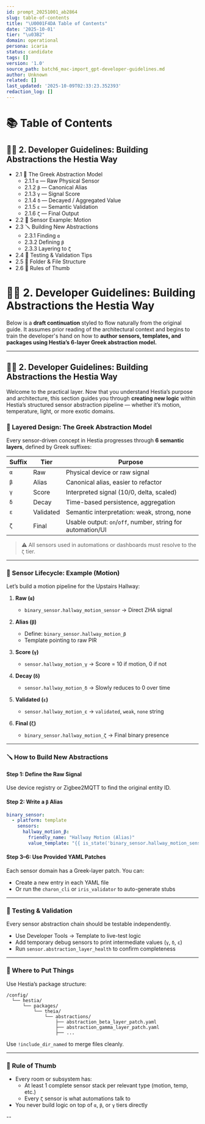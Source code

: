 ```yaml
---
id: prompt_20251001_ab2864
slug: table-of-contents
title: "\U0001F4DA Table of Contents"
date: '2025-10-01'
tier: "\u03B2"
domain: operational
persona: icaria
status: candidate
tags: []
version: '1.0'
source_path: batch6_mac-import_gpt-developer-guidelines.md
author: Unknown
related: []
last_updated: '2025-10-09T02:33:23.352393'
redaction_log: []
---
```


# 📚 Table of Contents

## 🧑‍💻 2. Developer Guidelines: Building Abstractions the Hestia Way
- 2.1 🧠 The Greek Abstraction Model
  - 2.1.1 `α` — Raw Physical Sensor
  - 2.1.2 `β` — Canonical Alias
  - 2.1.3 `γ` — Signal Score
  - 2.1.4 `δ` — Decayed / Aggregated Value
  - 2.1.5 `ε` — Semantic Validation
  - 2.1.6 `ζ` — Final Output
- 2.2 🧱 Sensor Example: Motion
- 2.3 🪛 Building New Abstractions
  - 2.3.1 Finding `α`
  - 2.3.2 Defining `β`
  - 2.3.3 Layering to `ζ`
- 2.4 🧪 Testing & Validation Tips
- 2.5 📁 Folder & File Structure
- 2.6 🧠 Rules of Thumb


# 🧑‍💻 2. Developer Guidelines: Building Abstractions the Hestia Way

Below is a **draft continuation** styled to flow naturally from the original guide. It assumes prior reading of the architectural context and begins to train the developer's hand on how to **author sensors, templates, and packages using Hestia’s 6-layer Greek abstraction model.**

---

## 🧑‍💻 2. Developer Guidelines: Building Abstractions the Hestia Way

Welcome to the practical layer. Now that you understand Hestia’s purpose and architecture, this section guides you through **creating new logic** within Hestia’s structured sensor abstraction pipeline — whether it’s motion, temperature, light, or more exotic domains.

### 🧱 Layered Design: The Greek Abstraction Model

Every sensor-driven concept in Hestia progresses through **6 semantic layers**, defined by Greek suffixes:

| Suffix | Tier | Purpose |
|--------|------|---------|
| `α`    | Raw       | Physical device or raw signal |
| `β`    | Alias     | Canonical alias, easier to refactor |
| `γ`    | Score     | Interpreted signal (10/0, delta, scaled) |
| `δ`    | Decay     | Time-based persistence, aggregation |
| `ε`    | Validated | Semantic interpretation: weak, strong, none |
| `ζ`    | Final     | Usable output: `on`/`off`, number, string for automation/UI |

> ⚠️ All sensors used in automations or dashboards must resolve to the `ζ` tier.

---

### 🧰 Sensor Lifecycle: Example (Motion)

Let’s build a motion pipeline for the Upstairs Hallway:

1. **Raw (`α`)**
   - `binary_sensor.hallway_motion_sensor` → Direct ZHA signal

2. **Alias (`β`)**
   - Define: `binary_sensor.hallway_motion_β`
   - Template pointing to raw PIR

3. **Score (`γ`)**
   - `sensor.hallway_motion_γ` → Score = 10 if motion, 0 if not

4. **Decay (`δ`)**
   - `sensor.hallway_motion_δ` → Slowly reduces to 0 over time

5. **Validated (`ε`)**
   - `sensor.hallway_motion_ε` → `validated`, `weak`, `none` string

6. **Final (`ζ`)**
   - `binary_sensor.hallway_motion_ζ` → Final binary presence

---

### 🪛 How to Build New Abstractions

#### Step 1: Define the Raw Signal
Use device registry or Zigbee2MQTT to find the original entity ID.

#### Step 2: Write a `β` Alias
```yaml
binary_sensor:
  - platform: template
    sensors:
      hallway_motion_β:
        friendly_name: "Hallway Motion (Alias)"
        value_template: "{{ is_state('binary_sensor.hallway_motion_sensor', 'on') }}"
```

#### Step 3–6: Use Provided YAML Patches
Each sensor domain has a Greek-layer patch. You can:
- Create a new entry in each YAML file
- Or run the `charon_cli` or `iris_validator` to auto-generate stubs

---

### 🧪 Testing & Validation

Every sensor abstraction chain should be testable independently.

- Use Developer Tools → Template to live-test logic
- Add temporary debug sensors to print intermediate values (`γ`, `δ`, `ε`)
- Run `sensor.abstraction_layer_health` to confirm completeness

---

### 📁 Where to Put Things

Use Hestia’s package structure:

```
/config/
  └── hestia/
      └── packages/
          └── theia/
              └── abstractions/
                  ├── abstraction_beta_layer_patch.yaml
                  ├── abstraction_gamma_layer_patch.yaml
                  ├── ...
```

Use `!include_dir_named` to merge files cleanly.

---

### 🧠 Rule of Thumb

- Every room or subsystem has:
  - At least 1 complete sensor stack per relevant type (motion, temp, etc.)
  - Every `ζ` sensor is what automations talk to
- You never build logic on top of `α`, `β`, or `γ` tiers directly

--
